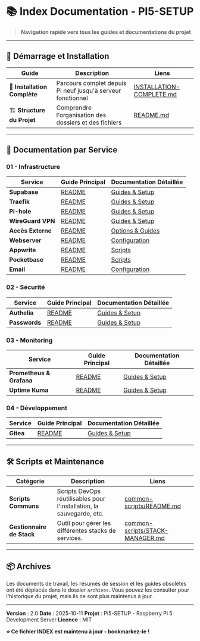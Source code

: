 # 📚 Index Documentation - PI5-SETUP

> **Navigation rapide vers tous les guides et documentations du projet**

---

## 🚀 Démarrage et Installation

| Guide | Description | Liens |
|-------|-------------|-------|
| 🎯 **Installation Complète** | Parcours complet depuis Pi neuf jusqu'à serveur fonctionnel | [INSTALLATION-COMPLETE.md](./INSTALLATION-COMPLETE.md) |
| 🏗️ **Structure du Projet** | Comprendre l'organisation des dossiers et des fichiers | [README.md](./README.md) |

---

## 📒 Documentation par Service

### 01 - Infrastructure

| Service | Guide Principal | Documentation Détaillée |
|---|---|---|
| **Supabase** | [README](01-infrastructure/supabase/README.md) | [Guides & Setup](01-infrastructure/supabase/docs/) |
| **Traefik** | [README](01-infrastructure/traefik/README.md) | [Guides & Setup](01-infrastructure/traefik/docs/) |
| **Pi-hole** | [README](01-infrastructure/pihole/README.md) | [Guides & Setup](01-infrastructure/pihole/docs/) |
| **WireGuard VPN** | [README](01-infrastructure/vpn-wireguard/README.md) | [Guides & Setup](01-infrastructure/vpn-wireguard/docs/) |
| **Accès Externe** | [README](01-infrastructure/external-access/README.md) | [Options & Guides](01-infrastructure/external-access/) |
| **Webserver** | [README](01-infrastructure/webserver/README.md) | [Configuration](01-infrastructure/webserver/config/) |
| **Appwrite** | [README](01-infrastructure/appwrite/README.md) | [Scripts](01-infrastructure/appwrite/scripts/) |
| **Pocketbase** | [README](01-infrastructure/pocketbase/README.md) | [Scripts](01-infrastructure/pocketbase/scripts/) |
| **Email** | [README](01-infrastructure/email/README.md) | [Configuration](01-infrastructure/email/config/) |

### 02 - Sécurité

| Service | Guide Principal | Documentation Détaillée |
|---|---|---|
| **Authelia** | [README](02-securite/authelia/README.md) | [Guides & Setup](02-securite/authelia/docs/) |
| **Passwords** | [README](02-securite/passwords/README.md) | [Guides & Setup](02-securite/passwords/docs/) |

### 03 - Monitoring

| Service | Guide Principal | Documentation Détaillée |
|---|---|---|
| **Prometheus & Grafana** | [README](03-monitoring/prometheus-grafana/README.md) | [Guides & Setup](03-monitoring/prometheus-grafana/docs/) |
| **Uptime Kuma** | [README](03-monitoring/uptime-kuma/README.md) | [Guides & Setup](03-monitoring/uptime-kuma/docs/) |

### 04 - Développement

| Service | Guide Principal | Documentation Détaillée |
|---|---|---|
| **Gitea** | [README](04-developpement/gitea/README.md) | [Guides & Setup](04-developpement/gitea/docs/) |

---

## 🛠️ Scripts et Maintenance

| Catégorie | Description | Liens |
|---|---|---|
| **Scripts Communs** | Scripts DevOps réutilisables pour l'installation, la sauvegarde, etc. | [common-scripts/README.md](./common-scripts/README.md) |
| **Gestionnaire de Stack** | Outil pour gérer les différentes stacks de services. | [common-scripts/STACK-MANAGER.md](./common-scripts/STACK-MANAGER.md) |

---

## 📦 Archives

Les documents de travail, les résumés de session et les guides obsolètes ont été déplacés dans le dossier `archives`. Vous pouvez les consulter pour l'historique du projet, mais ils ne sont plus maintenus à jour.

---
**Version** : 2.0
**Date** : 2025-10-11
**Projet** : PI5-SETUP - Raspberry Pi 5 Development Server
**Licence** : MIT

**⭐ Ce fichier INDEX est maintenu à jour - bookmarkez-le !**